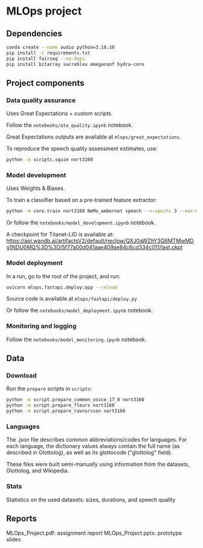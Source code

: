# MLOps project

## Dependencies

```bash
conda create --name audio python=3.10.10
pip install -r requirements.txt
pip install fairseq --no-deps
pip install bitarray sacrebleu omegaconf hydra-core
```

## Project components

### Data quality assurance

Uses Great Expectations + custom scripts.

Follow the ```notebooks/ata_quality.ipynb``` notebook.

Great Expectations outputs are available at ```mlops/great_expectations```.

To reproduce the speech quality assessment estimates, use:

```bash
python -m scripts.squim nort3160
```

### Model development

Uses Weights & Biases.

To train a classifier based on a pre-trained feature extractor:

```bash
python -m core.train nort3160 NeMo_ambernet speech --n-epochs 3 --max-duration 10 --device cuda:1
```

Or follow the ```notebooks/model_development.ipynb``` notebook.

A checkpoint for Titanet-LID is available at: <https://api.wandb.ai/artifactsV2/default/neclow/QXJ0aWZhY3Q6MTMwMDg1NDU0MQ%3D%3D/5f77a00d041aae409ae84c6cd334c011/last.ckpt>

### Model deployment

In a run, go to the root of the project, and run:

```bash
uvicorn mlops.fastapi.deploy:app --reload
```

Source code is available at ```mlops/fastapi/deploy.py```

Or follow the ```notebooks/model_deployment.ipynb``` notebook.

### Monitoring and logging

Follow the ```notebooks/model_monitoring.ipynb``` notebook.

## Data

### Download

Run the ```prepare``` scripts in ```scripts```:

```bash
python -m script.prepare_common_voice_17_0 nort3160
python -m script.prepare_fleurs nort3160
python -m script.prepare_ravnursson nort3160
```

### Languages

The .json file describes common abbreviations/codes for languages. For each language, the dictionary values always contain the full name (as described in Glottolog), as well as its glottocode ("glottolog" field).

These files were built semi-manually using information from the datasets, Glottolog, and Wikipedia.

### Stats

Statistics on the used datasets: sizes, durations, and speech quality

## Reports

MLOps_Project.pdf: assignment report
MLOps_Project.pptx: prototype slides
